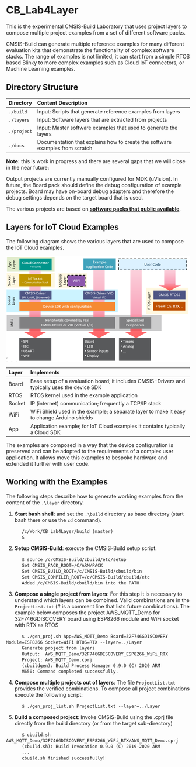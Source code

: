 # CB_Lab4Layer

This is the experimental CMSIS-Build Laboratory that uses project layers to compose multiple project examples 
from a set of different software packs.  

CMSIS-Build can generate multiple reference examples for many different evaluation kits that demonstrate the 
functionality of complex software stacks.  The range of examples is not limited, it can start from a simple 
RTOS based Blinky to more complex examples such as Cloud IoT connectors, or Machine Learning examples.

## Directory Structure

Directory    | Content Description
:------------|:----------------
`./build`    | Input: Scripts that generate reference examples from layers
`./layers`   | Input: Software layers that are extracted from projects
`./project`  | Input: Master software examples that used to generate the layers
`./docs`     | Documentation that explains how to create the software examples from scratch

__Note:__ this is work in progress and there are several gaps that we will close in the near future:

Output projects are currently manually configured for MDK (uVision).  In future, the Board pack should define the debug configuration of example projects.
Board may have on-board debug adapters and therefore the debug settings depends on the target board that is used.

The various projects are based on [__software packs that public available__](./Pack.md).

## Layers for IoT Cloud Examples

The following diagram shows the various layers that are used to compose the IoT Cloud examples.

![Layers explained](Layers_explained.png)

Layer        | Implements 
:------------|:----------------
Board        | Base setup of a evaluation board; it includes CMSIS-Drivers and typically uses the device SDK
RTOS         | RTOS kernel used in the example application
Socket       | IP (internet) communication; frequently a TCP/IP stack
WiFi         | WiFi Shield used in the example; a separate layer to make it easy to change Arduino shields
App          | Application example; for IoT Cloud examples it contains typically a Cloud SDK

The examples are composed in a way that the device configuration is preserved and can be adopted to the
requirements of a complex user application. It allows move this examples to bespoke hardware and extended
it further with user code.

## Working with the Examples

The following steps describe how to generate working examples from the content of the `.\layer` directory.

1. __Start bash shell__: and set  the  `.\build` directory as base directory (start bash there or use the `cd` command).
```
      /c/Work/CB_Lab4Layer/build (master)
      $
```

2. __Setup CMSIS-Build__: execute the CMSIS-Build setup script.
```
      $ source /c/CMSIS-Build/cbuild/etc/setup
      Set CMSIS_PACK_ROOT=/C/ARM/PACK
      Set CMSIS_BUILD_ROOT=/c/CMSIS-Build/cbuild/bin
      Set CMSIS_COMPILER_ROOT=/c/CMSIS-Build/cbuild/etc
      Added /c/CMSIS-Build/cbuild/bin into the PATH
```

3. __Compose a single project from layers__: For this step it is necessary to understand which layers can be combined. Valid combinations are in the `ProjectList.txt` (# is a comment line that lists future combinations). 
   The example below composes the project AWS_MQTT_Demo for 32F746GDISCOVERY board using ESP8266 module and WiFi socket with RTX as RTOS
```
      $ ./gen_proj.sh App=AWS_MQTT_Demo Board=32F746GDISCOVERY Module=ESP8266 Socket=WiFi RTOS=RTX --layer=../Layer
      Generate project from layers
      Output:  AWS_MQTT_Demo/32F746GDISCOVERY_ESP8266_WiFi_RTX
      Project: AWS_MQTT_Demo.cprj
      (cbuildgen): Build Process Manager 0.9.0 (C) 2020 ARM
      M650: Command completed successfully.
```

4. __Compose multiple projects out of layers__: The file `ProjectList.txt` provides the verified combinations. To compose all project combinations execute the following script:
```
      $ ./gen_proj_list.sh ProjectList.txt --layer=../Layer
```

5. __Build a composed project__:
Invoke CMSIS-Build using the .cprj file directly from the build directory (or from the target sub-directory)
```
      $ cbuild.sh AWS_MQTT_Demo/32F746GDISCOVERY_ESP8266_WiFi_RTX/AWS_MQTT_Demo.cprj
      (cbuild.sh): Build Invocation 0.9.0 (C) 2019-2020 ARM
      ... 
      cbuild.sh finished successfully!
```
